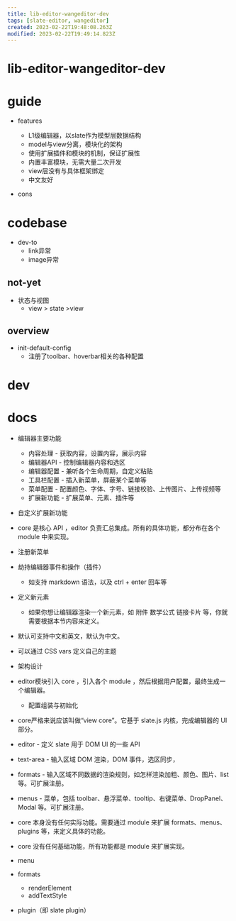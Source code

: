 ```yaml
---
title: lib-editor-wangeditor-dev
tags: [slate-editor, wangeditor]
created: 2023-02-22T19:48:08.263Z
modified: 2023-02-22T19:49:14.823Z
---
```


# lib-editor-wangeditor-dev

# guide

- features
  - L1级编辑器，以slate作为模型层数据结构
  - model与view分离，模块化的架构
  - 使用扩展插件和模块的机制，保证扩展性
  - 内置丰富模块，无需大量二次开发
  - view层没有与具体框架绑定
  - 中文友好

- cons
# codebase

- dev-to
  - link异常
  - image异常

## not-yet

- 状态与视图
  - view > state >view

## overview

- init-default-config
  - 注册了toolbar、hoverbar相关的各种配置
# dev

# docs

- 编辑器主要功能
  - 内容处理 - 获取内容，设置内容，展示内容
  - 编辑器API - 控制编辑器内容和选区
  - 编辑器配置 - 兼听各个生命周期，自定义粘贴
  - 工具栏配置 - 插入新菜单，屏蔽某个菜单等
  - 菜单配置 - 配置颜色、字体、字号、链接校验、上传图片、上传视频等
  - 扩展新功能 - 扩展菜单、元素、插件等

- 自定义扩展新功能
- core 是核心 API ，editor 负责汇总集成。所有的具体功能，都分布在各个 module 中来实现。
- 注册新菜单
- 劫持编辑器事件和操作（插件）
  - 如支持 markdown 语法，以及 ctrl + enter 回车等
- 定义新元素
  - 如果你想让编辑器渲染一个新元素，如 附件 数学公式 链接卡片 等，你就需要根据本节内容来定义。

- 默认可支持中文和英文，默认为中文。

- 可以通过 CSS vars 定义自己的主题

- 架构设计

- editor模块引入 core ，引入各个 module ，然后根据用户配置，最终生成一个编辑器。
  - 配置组装与初始化

- core严格来说应该叫做“view core”。它基于 slate.js 内核，完成编辑器的 UI 部分。
- editor - 定义 slate 用于 DOM UI 的一些 API
- text-area - 输入区域 DOM 渲染，DOM 事件，选区同步，
- formats - 输入区域不同数据的渲染规则，如怎样渲染加粗、颜色、图片、list 等。可扩展注册。
- menus - 菜单，包括 toolbar、悬浮菜单、tooltip、右键菜单、DropPanel、Modal 等。可扩展注册。
- core 本身没有任何实际功能。需要通过 module 来扩展 formats、menus、plugins 等，来定义具体的功能。

- core 没有任何基础功能，所有功能都是 module 来扩展实现。
- menu
- formats
  - renderElement
  - addTextStyle
- plugin（即 slate plugin）
